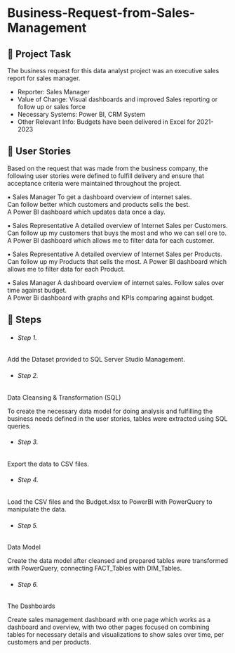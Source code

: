 # Business-Request-from-Sales-Management

## 📝 Project Task

The business request for this data analyst project was an executive sales report for sales manager.

- Reporter: Sales Manager
- Value of Change: Visual dashboards and improved Sales reporting or follow up or sales force
- Necessary Systems: Power BI, CRM System
- Other Relevant Info: Budgets have been delivered in Excel for 2021-2023

## 🌟 **User Stories**

Based on the request that was made from the business company, the following user stories were defined to fulfill delivery and ensure that acceptance criteria were maintained throughout the project.

▪ Sales Manager	To get a dashboard overview of internet sales.	
Can follow better which customers and products sells the best.	
A Power BI dashboard which updates data once a day.

▪ Sales Representative	A detailed overview of Internet Sales per Customers.	
Can follow up my customers that buys the most and who we can sell ore to.	
A Power BI dashboard which allows me to filter data for each customer.

▪ Sales Representative	A detailed overview of Internet Sales per Products.	
Can follow up my Products that sells the most.
A Power BI dashboard which allows me to filter data for each Product.

▪ Sales Manager	A dashboard overview of internet sales.	
Follow sales over time against budget.	
A Power Bi dashboard with graphs and KPIs comparing against budget.

## 🌟 **Steps**

- ###### Step 1.

Add the Dataset provided to SQL Server Studio Management.

- ###### Step 2.

Data Cleansing & Transformation (SQL)

To create the necessary data model for doing analysis and fulfilling the business needs defined in the user stories, tables were extracted using SQL queries.

- ###### Step 3.

Export the data to CSV files.

- ###### Step 4.

Load the CSV files and the Budget.xlsx to PowerBI with PowerQuery to manipulate the data.

- ###### Step 5.

Data Model

Create the data model after cleansed and prepared tables were transformed with PowerQuery, connecting FACT_Tables with DIM_Tables.

- ###### Step 6.

The Dashboards

Create sales management dashboard with one page which works as a dashboard and overview, with two other pages focused on combining tables for necessary details and visualizations to show sales over time, per customers and per products.
